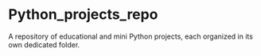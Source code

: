 # Python_projects_repo
A repository of educational and mini Python projects, each organized in its own dedicated folder.
